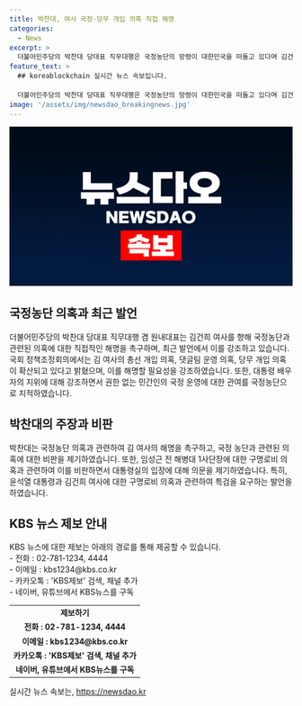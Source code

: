 ```yaml
---
title: 박찬대, 여사 국정·당무 개입 의혹 직접 해명
categories:
  - News
excerpt: >
  더불어민주당의 박찬대 당대표 직무대행은 국정농단의 망령이 대한민국을 떠돌고 있다며 김건희 여사에게 최근 불거진 국정•당무 개입 의혹에 대한 해명을 촉구했습니다. 또한, 임성근 전 해병대 1사단장과 관련된 구명 로비 의혹에 대해서도 의견을 제시하며 특검으로 진실을 밝혀야 한다고 주장했습니다.
feature_text: >
  ## koreablockchain 실시간 뉴스 속보입니다.

  더불어민주당의 박찬대 당대표 직무대행은 국정농단의 망령이 대한민국을 떠돌고 있다며 김건희 여사에게 최근 불거진 국정•당무 개입 의혹에 대한 해명을 촉구했습니다. 또한, 임성근 전 해병대 1사단장과 관련된 구명 로비 의혹에 대해서도 의견을 제시하며 특검으로 진실을 밝혀야 한다고 주장했습니다.
image: '/assets/img/newsdao_breakingnews.jpg'
---
```


<p><img src="/assets/img/newsdao_breakingnews.jpg" alt="koreablockchain 속보" /></p>

<h2 data-ke-size="size26">국정농단 의혹과 최근 발언</h2>

<p data-ke-size="size16">더불어민주당의 박찬대 당대표 직무대행 겸 원내대표는 김건희 여사를 향해 국정농단과 관련된 의혹에 대한 직접적인 해명을 촉구하며, 최근 발언에서 이를 강조하고 있습니다. 국회 정책조정회의에서는 김 여사의 총선 개입 의혹, 댓글팀 운영 의혹, 당무 개입 의혹이 확산되고 있다고 밝혔으며, 이를 해명할 필요성을 강조하였습니다. 또한, 대통령 배우자의 지위에 대해 강조하면서 권한 없는 민간인의 국정 운영에 대한 관여를 국정농단으로 지적하였습니다.</p>

<h2 data-ke-size="size26">박찬대의 주장과 비판</h2>

<p data-ke-size="size16">박찬대는 국정농단 의혹과 관련하여 김 여사의 해명을 촉구하고, 국정 농단과 관련된 의혹에 대한 비판을 제기하였습니다. 또한, 임성근 전 해병대 1사단장에 대한 구명로비 의혹과 관련하여 이를 비판하면서 대통령실의 입장에 대해 의문을 제기하였습니다. 특히, 윤석열 대통령과 김건희 여사에 대한 구명로비 의혹과 관련하여 특검을 요구하는 발언을 하였습니다.</p>

<h2 data-ke-size="size26">KBS 뉴스 제보 안내</h2>

<p data-ke-size="size16">KBS 뉴스에 대한 제보는 아래의 경로를 통해 제공할 수 있습니다.<br>
- 전화 : 02-781-1234, 4444<br>
- 이메일 : kbs1234@kbs.co.kr<br>
- 카카오톡 : 'KBS제보' 검색, 채널 추가<br>
- 네이버, 유튜브에서 KBS뉴스를 구독</p>

<table>
  <tr>
    <td style="text-align: center; height: 17px;"><b>제보하기</b></td>
  </tr>
  <tr>
    <td style="text-align: center; height: 17px;"><b>전화 : 02-781-1234, 4444</b></td>
  </tr>
  <tr>
    <td style="text-align: center; height: 17px;"><b>이메일 : kbs1234@kbs.co.kr</b></td>
  </tr>
  <tr>
    <td style="text-align: center; height: 17px;"><b>카카오톡 : 'KBS제보' 검색, 채널 추가</b></td>
  </tr>
  <tr>
    <td style="text-align: center; height: 17px;"><b>네이버, 유튜브에서 KBS뉴스를 구독</b></td>
  </tr>
</table>
실시간 뉴스 속보는, <a href="https://newsdao.kr" rel="dofollow">https://newsdao.kr</a>


